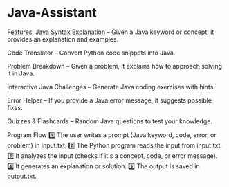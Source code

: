 # Java-Assistant
Features:
Java Syntax Explanation – Given a Java keyword or concept, it provides an explanation and examples.

Code Translator – Convert Python code snippets into Java.

Problem Breakdown – Given a problem, it explains how to approach solving it in Java.

Interactive Java Challenges – Generate Java coding exercises with hints.

Error Helper – If you provide a Java error message, it suggests possible fixes.

Quizzes & Flashcards – Random Java questions to test your knowledge.

Program Flow
1️⃣ The user writes a prompt (Java keyword, code, error, or problem) in input.txt.
2️⃣ The Python program reads the input from input.txt.
3️⃣ It analyzes the input (checks if it's a concept, code, or error message).
4️⃣ It generates an explanation or solution.
5️⃣ The output is saved in output.txt.
